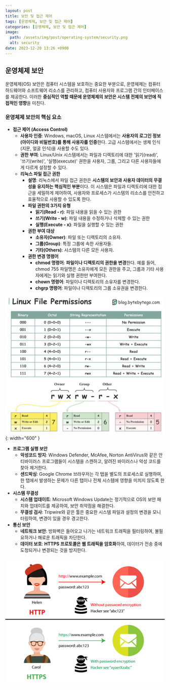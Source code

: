 ```yaml
---
layout: post
title: 보안 및 접근 제어
tags: [운영체제, 보안 및 접근 제어]
categories: [운영체제, 보안 및 접근 제어]
image:
  path: /assets/img/post/operating-system/security.png
  alt: security
date: 2023-12-20 13:26 +0900
---
```


## 운영체제 보안

운영체제(OS) 보안은 컴퓨터 시스템을 보호하는 중요한 부분으로, 운영체제는 컴퓨터 하드웨어와 소프트웨어 리소스를 관리하고, 컴퓨터 사용자와 프로그램 간의 인터페이스를 제공한다. 이러한 **중심적인 역할 때문에 운영체제의 보안은 시스템 전체의 보안에 직접적인 영향**을 미친다.

### 운영체제 보안의 핵심 요소

- **접근 제어 (Access Control)**
  - **사용자 인증**: Windows, macOS, Linux 시스템에서는 **사용자의 로그인 정보(아이디와 비밀번호)를 통해 사용자를 인증**한다. 고급 시스템에서는 생체 인식(지문, 얼굴 인식)을 사용할 수도 있다.
  - **권한 부여**: Linux/Unix 시스템에서는 파일과 디렉토리에 대한 '읽기(read)', '쓰기(write)', '실행(execute)' 권한을 사용자, 그룹, 그리고 다른 사용자들에게 다르게 설정할 수 있다.
  - **리눅스 파일 접근 권한**
    - **설명**: 리눅스에서 파일 접근 권한은 **시스템의 보안과 사용자 데이터의 무결성을 유지하는 핵심적인 부분**이다. 이 시스템은 파일과 디렉토리에 대한 접근을 세밀하게 제어하여, 사용자와 프로세스가 시스템의 리소스를 안전하고 효율적으로 사용할 수 있도록 한다.
    - **파일 권한의 3가지 유형**
      - **읽기(Read - r)**: 파일 내용을 읽을 수 있는 권한
      - **쓰기(Write - w)**: 파일 내용을 수정하거나 삭제할 수 있는 권한
      - **실행(Execute - x)**: 파일을 실행할 수 있는 권한
    - **권한 부여 대상**
      - **소유자(Owner)**: 파일 또는 디렉토리의 소유자.
      - **그룹(Group)**: 특정 그룹에 속한 사용자들.
      - **기타(Others)**: 시스템의 다른 모든 사용자.
    - **권한 변경 명령어**
      - **chmod 명령어**: **파일이나 디렉토리의 권한을 변경**한다. 예를 들어, chmod 755 파일명은 소유자에게 모든 권한을 주고, 그룹과 기타 사용자에게는 읽기와 실행 권한만 부여한다.
      - **chown 명령어**: 파일이나 디렉토리의 소유자를 변경한다.
      - **chgrp 명령어**: 파일이나 디렉토리의 그룹 소유권을 변경한다.

![file-permissions](/assets/img/post/operating-system/file-permissions.jpeg){: width="600" }

- **프로그램 실행 보안**
  - **악성코드 방지**: Windows Defender, McAfee, Norton AntiVirus와 같은 안티바이러스 프로그램들이 시스템을 스캔하고, 알려진 바이러스나 악성 코드를 찾아 제거한다.
  - **샌드박싱**: Google Chrome 브라우저는 각 탭을 별도의 프로세스로 실행하여, 한 탭에서 발생하는 문제가 다른 탭이나 전체 시스템에 영향을 미치지 않도록 한다.
- **시스템 무결성**
  - **시스템 업데이트**: Microsoft Windows Update는 정기적으로 OS의 보안 패치와 업데이트를 제공하여, 보안 취약점을 해결한다.
  - **무결성 검사**: Tripwire와 같은 툴은 중요한 시스템 파일과 설정의 변경을 모니터링하여, 변경이 있을 경우 경고한다.
- **통신 보안**
  - **네트워크 보안**: 방화벽은 들어오고 나가는 네트워크 트래픽을 필터링하여, 불필요하거나 해로운 트래픽을 차단한다.
  - **데이터 보호**: **HTTPS 프로토콜은 웹 트래픽을 암호화**하여, 데이터가 전송 중에 도청되거나 변경되는 것을 방지한다.

![https](/assets/img/post/operating-system/https.png)
